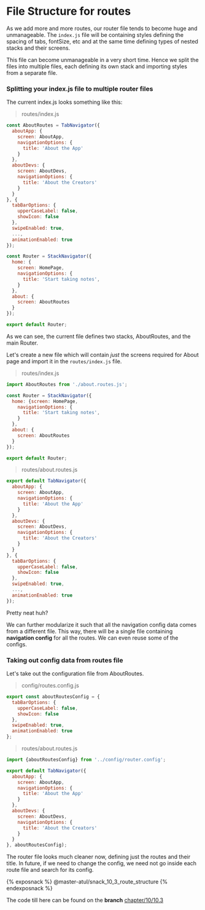 # File Structure for routes

As we add more and more routes, our router file tends to become huge and unmanageable. The `index.js` file will be containing styles defining the spacing of tabs, fontSize, etc and at the same time defining types of nested stacks and their screens.

This file can become unmanageable in a very short time. Hence we split the files into multiple files, each defining its own stack and importing styles from a separate file.

### Splitting your index.js file to multiple router files

The current index.js looks something like this:

> routes/index.js

```js
const AboutRoutes = TabNavigator({
  aboutApp: {
    screen: AboutApp,
    navigationOptions: {
      title: 'About the App'
    }
  },
  aboutDevs: {
    screen: AboutDevs,
    navigationOptions: {
      title: 'About the Creators'
    }
  }
}, {
  tabBarOptions: {
    upperCaseLabel: false,
    showIcon: false
  },
  swipeEnabled: true,
  ...,
  animationEnabled: true
});

const Router = StackNavigator({
  home: {
    screen: HomePage,
    navigationOptions: {
      title: 'Start taking notes',
    }
  },
  about: {
    screen: AboutRoutes
  }
});

export default Router;
```

As we can see, the current file defines two stacks, AboutRoutes, and the main Router.

Let's create a new file which will contain *just* the screens required for About page and import it in the `routes/index.js` file.

>routes/index.js

```js
import AboutRoutes from './about.routes.js';

const Router = StackNavigator({
  home: {screen: HomePage,
    navigationOptions: {
      title: 'Start taking notes',
    }
  },
  about: {
    screen: AboutRoutes
  }
});

export default Router;

```

>routes/about.routes.js

```js
export default TabNavigator({
  aboutApp: {
    screen: AboutApp,
    navigationOptions: {
      title: 'About the App'
    }
  },
  aboutDevs: {
    screen: AboutDevs,
    navigationOptions: {
      title: 'About the Creators'
    }
  }
}, {
  tabBarOptions: {
    upperCaseLabel: false,
    showIcon: false
  },
  swipeEnabled: true,
  ...,
  animationEnabled: true
});
```

Pretty neat huh?

We can further modularize it such that all the navigation config data comes from a different file. This way, there will be a single file containing __navigation config__ for all the routes. We can even reuse some of the configs.


### Taking out config data from routes file

Let's take out the configuration file from AboutRoutes.

>config/routes.config.js

```js
export const aboutRoutesConfig = {
  tabBarOptions: {
    upperCaseLabel: false,
    showIcon: false
  },
  swipeEnabled: true,
  animationEnabled: true
};
```

>routes/about.routes.js

```js
import {aboutRoutesConfig} from '../config/router.config';

export default TabNavigator({
  aboutApp: {
    screen: AboutApp,
    navigationOptions: {
      title: 'About the App'
    }
  },
  aboutDevs: {
    screen: AboutDevs,
    navigationOptions: {
      title: 'About the Creators'
    }
  }
}, aboutRoutesConfig);
```

The router file looks much cleaner now, defining just the routes and their title. In future, if we need to change the config, we need not go inside each route file and search for its config.

{% exposnack %}
@master-atul/snack_10_3_route_structure
{% endexposnack %}

The code till here can be found on the **branch** [chapter/10/10.3](https://github.com/react-made-native-easy/note-taker/tree/chapter/10/10.3)
